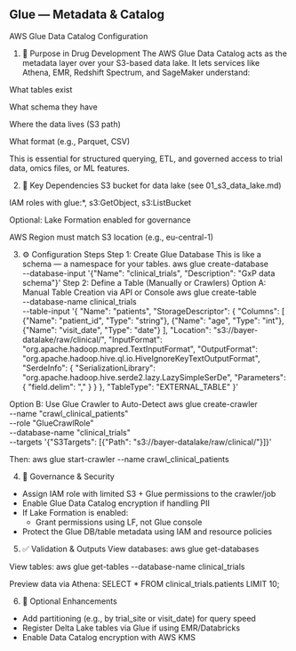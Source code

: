 ## Glue — Metadata & Catalog
AWS Glue Data Catalog Configuration

1. 🎯 Purpose in Drug Development
The AWS Glue Data Catalog acts as the metadata layer over your S3-based data lake. It lets services like Athena, EMR, Redshift Spectrum, and SageMaker understand:

What tables exist

What schema they have

Where the data lives (S3 path)

What format (e.g., Parquet, CSV)

This is essential for structured querying, ETL, and governed access to trial data, omics files, or ML features.

2. 🔗 Key Dependencies
S3 bucket for data lake (see 01_s3_data_lake.md)

IAM roles with glue:*, s3:GetObject, s3:ListBucket

Optional: Lake Formation enabled for governance

AWS Region must match S3 location (e.g., eu-central-1)

3. ⚙️ Configuration Steps
Step 1: Create Glue Database
This is like a schema — a namespace for your tables.
aws glue create-database \
  --database-input '{"Name": "clinical_trials", "Description": "GxP data schema"}'
Step 2: Define a Table (Manually or Crawlers)
Option A: Manual Table Creation via API or Console
aws glue create-table \
  --database-name clinical_trials \
  --table-input '{
    "Name": "patients",
    "StorageDescriptor": {
      "Columns": [
        {"Name": "patient_id", "Type": "string"},
        {"Name": "age", "Type": "int"},
        {"Name": "visit_date", "Type": "date"}
      ],
      "Location": "s3://bayer-datalake/raw/clinical/",
      "InputFormat": "org.apache.hadoop.mapred.TextInputFormat",
      "OutputFormat": "org.apache.hadoop.hive.ql.io.HiveIgnoreKeyTextOutputFormat",
      "SerdeInfo": {
        "SerializationLibrary": "org.apache.hadoop.hive.serde2.lazy.LazySimpleSerDe",
        "Parameters": { "field.delim": "," }
      }
    },
    "TableType": "EXTERNAL_TABLE"
  }'

Option B: Use Glue Crawler to Auto-Detect
aws glue create-crawler \
  --name "crawl_clinical_patients" \
  --role "GlueCrawlRole" \
  --database-name "clinical_trials" \
  --targets '{"S3Targets": [{"Path": "s3://bayer-datalake/raw/clinical/"}]}'

Then:
aws glue start-crawler --name crawl_clinical_patients

4. 🔐 Governance & Security
 - Assign IAM role with limited S3 + Glue permissions to the crawler/job
 - Enable Glue Data Catalog encryption if handling PII
 - If Lake Formation is enabled:
     - Grant permissions using LF, not Glue console
 - Protect the Glue DB/table metadata using IAM and resource policies

5. ✅ Validation & Outputs
View databases:
aws glue get-databases

View tables:
aws glue get-tables --database-name clinical_trials

Preview data via Athena:
SELECT * FROM clinical_trials.patients LIMIT 10;

6. 🌱 Optional Enhancements
- Add partitioning (e.g., by trial_site or visit_date) for query speed
- Register Delta Lake tables via Glue if using EMR/Databricks
- Enable Data Catalog encryption with AWS KMS

